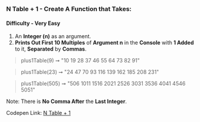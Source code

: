 ### N Table + 1 - Create A Function that Takes:

#### Difficulty - Very Easy 

1. An **Integer (n)** as an argument.
1. **Prints Out First 10 Multiples** of **Argument n** in the **Console** with **1 Added** to it, **Separated** by **Commas**.

> plus1Table(9) ➞ "10 19 28 37 46 55 64 73 82 91"  

> plus1Table(23) ➞ "24 47 70 93 116 139 162 185 208 231"

> plus1Table(505) ➞ "506 1011 1516 2021 2526 3031 3536 4041 4546 5051"

Note: There is **No Comma After** the **Last Integer**.

Codepen Link: [N Table + 1](https://codepen.io/javascriptstudent/pen/PoboZgY)
